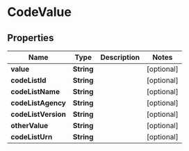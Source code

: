 
# CodeValue

## Properties
Name | Type | Description | Notes
------------ | ------------- | ------------- | -------------
**value** | **String** |  |  [optional]
**codeListId** | **String** |  |  [optional]
**codeListName** | **String** |  |  [optional]
**codeListAgency** | **String** |  |  [optional]
**codeListVersion** | **String** |  |  [optional]
**otherValue** | **String** |  |  [optional]
**codeListUrn** | **String** |  |  [optional]



